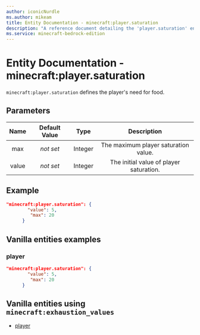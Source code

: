 ```yaml
---
author: iconicNurdle
ms.author: mikeam
title: Entity Documentation - minecraft:player.saturation
description: "A reference document detailing the 'player.saturation' entity component"
ms.service: minecraft-bedrock-edition
---
```


# Entity Documentation - minecraft:player.saturation

`minecraft:player.saturation` defines the player's need for food.

## Parameters

| Name| Default Value| Type| Description |
|:-----------:|:-----------:|:-----------:|:-----------:|
|max| *not set*| Integer| The maximum player saturation value. |
|value| *not set*| Integer|  The initial value of player saturation. |

## Example

```json
"minecraft:player.saturation": {
        "value": 5,
         "max": 20
      }
```

## Vanilla entities examples

### player

```json
"minecraft:player.saturation": {
        "value": 5,
         "max": 20
      }
```

## Vanilla entities using `minecraft:exhaustion_values`

- [player](../../../../Source/VanillaBehaviorPack_Snippets/entities/player.md)
